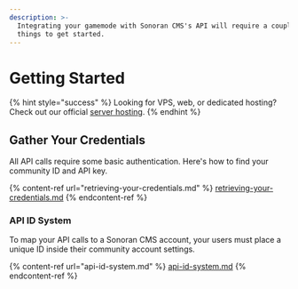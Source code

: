 ```yaml
---
description: >-
  Integrating your gamemode with Sonoran CMS's API will require a couple of
  things to get started.
---
```


# Getting Started

{% hint style="success" %}
Looking for VPS, web, or dedicated hosting? Check out our official [server hosting](https://info.sonorancad.com/other-products/server-hosting).
{% endhint %}

## Gather Your Credentials

All API calls require some basic authentication. Here's how to find your community ID and API key.

{% content-ref url="retrieving-your-credentials.md" %}
[retrieving-your-credentials.md](retrieving-your-credentials.md)
{% endcontent-ref %}

### API ID System

To map your API calls to a Sonoran CMS account, your users must place a unique ID inside their community account settings.

{% content-ref url="api-id-system.md" %}
[api-id-system.md](api-id-system.md)
{% endcontent-ref %}
